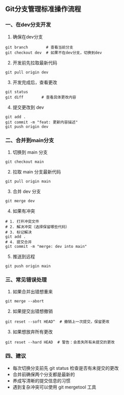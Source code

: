 
## Git分支管理标准操作流程

### 一、在dev分支开发

1. 确保在dev分支
```shell
git branch        # 查看当前分支
git checkout dev  # 如果不在dev分支，切换到dev
```

2. 开发前先拉取最新代码

```shell
git pull origin dev
```

3. 开发完成后，查看更改
```shell
git status
git diff        # 查看具体更改内容
```
4. 提交更改到 dev

```shell
git add .
git commit -m "feat: 更新内容描述"
git push origin dev
```
### 二、合并到main分支

1. 切换到 main 分支
```shell
git checkout main
```



2. 拉取 main 分支最新代码
```shell
git pull origin main
```

3. 合并 dev 分支
```shell
git merge dev
```


4. 如果有冲突


```shell
# 1. 打开冲突文件
# 2. 解决冲突（选择保留哪些代码）
# 3. 标记解决
git add .
# 4. 提交合并
git commit -m "merge: dev into main"
```


5. 推送到远程

```shell
git push origin main
```

### 三、常见错误处理

1. 如果合并出错想重来

```shell
git merge --abort
```
2. 如果提交出错想撤销

```shell
git reset --soft HEAD^  # 撤销上一次提交，保留更改
```


3. 如果想放弃所有更改

```shell
git reset --hard HEAD  # 警告：会丢失所有未提交的更改
```

### 四、建议

- 每次切换分支前先 git status 检查是否有未提交的更改
- 合并前确保两个分支都是最新的
- 养成写清晰的提交信息的习惯
- 遇到复杂冲突可以使用 git mergetool 工具